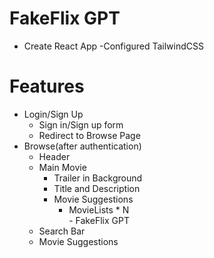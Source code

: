 # FakeFlix GPT

  - Create React App
  -Configured TailwindCSS

# Features
   - Login/Sign Up 
       - Sign in/Sign up form
       - Redirect to Browse Page
   - Browse(after authentication)
      - Header
      - Main Movie
         - Trailer in Background 
         - Title and Description
         - Movie Suggestions
            - MovieLists * N  
    - FakeFlix GPT
       - Search Bar
       - Movie Suggestions       